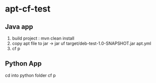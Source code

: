 # apt-cf-test

## Java app
1) build project : mvn clean install
2) copy apt file to jar -> jar uf target/deb-test-1.0-SNAPSHOT.jar apt.yml
3) cf p

## Python App
cd into python folder
cf p
